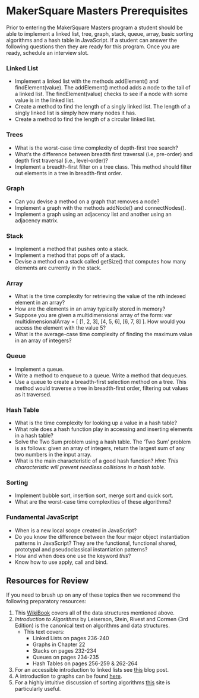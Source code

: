 # MakerSquare Masters Prerequisites

  Prior to entering the MakerSquare Masters program a student should be able to
  implement a linked list, tree, graph, stack, queue, array, basic sorting algorithms
  and a hash table in JavaScript. If a student can answer the following questions then
  they are ready for this program. Once you are ready, schedule an interview slot.

### Linked List
  * Implement a linked list with the methods addElement() and findElement(value).
    The addElement() method adds a node to the tail of a linked list.
    The findElement(value) checks to see if a node with some value is in the linked list.
  * Create a method to find the length of a singly linked list. The length of
    a singly linked list is simply how many nodes it has.
  * Create a method to find the length of a circular linked list.

### Trees
  * What is the worst-case time complexity of depth-first tree search?
  * What’s the difference between breadth first traversal (i.e, pre-order) and
    depth first traversal (i.e., level-order)?
  * Implement a breadth-first filter on a tree class. This method should
    filter out elements in a tree in breadth-first order.

### Graph
  * Can you devise a method on a graph that removes a node?
  * Implement a graph with the methods addNode() and connectNodes().
  * Implement a graph using an adjacency list and another using an adjacency matrix.

### Stack
  * Implement a method that pushes onto a stack.
  * Implement a method that pops off of a stack.
  * Devise a method on a stack called getSize() that computes how many elements are
    currently in the stack.

### Array
  * What is the time complexity for retrieving the value of the nth indexed element in an array?
  * How are the elements in an array typically stored in memory?
  * Suppose you are given a multidimensional array of the form: var multidimensionalArray =
    [ [1, 2, 3], [4, 5, 6], [6, 7, 8] ]. How would you access the element with the value 5?
  * What is the average-case time complexity of finding the maximum value in an array of integers?

### Queue
  * Implement a queue.
  * Write a method to enqueue to a queue. Write a method that dequeues.
  * Use a queue to create a breadth-first selection method on a tree.
    This method would traverse a tree in breadth-first  order, filtering out values as it traversed.

### Hash Table
  * What is the time complexity for looking up a value in a hash table?
  * What role does a hash function play in accessing and inserting elements in a hash table?
  * Solve the Two Sum problem using a hash table. The ‘Two Sum’ problem is as follows:  given an
    array of integers, return the largest sum of any two numbers in the input array.
  * What is the main characteristic of a good hash function? *Hint: This characteristic will prevent
    needless collisions in a hash table*.

### Sorting
  * Implement bubble sort, insertion sort, merge sort and quick sort.
  * What are the worst-case time complexities of these algorithms?

### Fundamental JavaScript
  * When is a new local scope created in JavaScript?
  * Do you know the difference between the four major object instantiation patterns
    in JavaScript? They are the functional, functional shared, prototypal and pseudoclassical instantiation patterns?
  * How and when does one use the keyword *this*?
  * Know how to use apply, call and bind.

## Resources for Review

  If you need to brush up on any of these topics then we recommend the following preparatory resources:

  1. This [WikiBook](https://en.wikibooks.org/wiki/Data_Structures) covers all of the data structures mentioned above.
  2. *Introduction to Algorithms* by Leiserson, Stein, Rivest and Cormen (3rd Edition) is the canonical text on
     algorithms and data structures.
      * This text covers:
        * Linked Lists on pages 236-240
        * Graphs in Chapter 22
        * Stacks on pages 232-234
        * Queues on pages 234-235
        * Hash Tables on pages 256-259 & 262-264
  3. For an accessible introduction to linked lists see [this](http://blog.millermedeiros.com/linked-lists/) blog post.
  4. A introduction to graphs can be found  [here](https://www.topcoder.com/community/data-science/data-science-tutorials/introduction-to-graphs-and-their-data-structures-section-1/).
  5. For a highly intuitive discussion of sorting algorithms [this](http://www.sorting-algorithms.com/) site is particularly useful.
